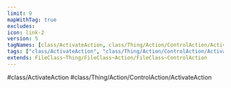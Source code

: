 ```yaml
---
limit: 9
mapWithTag: true
excludes:
icon: link-2
version: 5
tagNames: [class/ActivateAction, class/Thing/Action/ControlAction/ActivateAction, schema-org/ActivateAction]
tags: ["class/ActivateAction", "class/Thing/Action/ControlAction/ActivateAction"]
extends: FileClass~Thing/FileClass~Action/FileClass~ControlAction
---
```


#class/ActivateAction
#class/Thing/Action/ControlAction/ActivateAction

